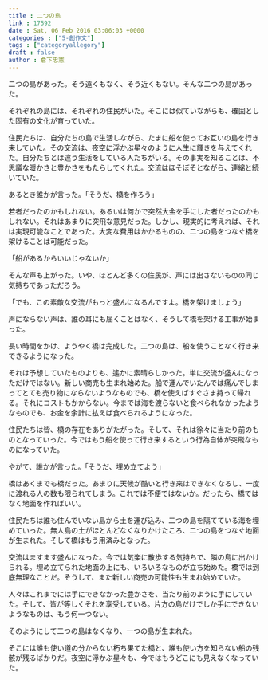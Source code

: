 ```yaml
---
title : 二つの島
link : 17592
date : Sat, 06 Feb 2016 03:06:03 +0000
categories : ["5-創作文"]
tags : ["categoryallegory"]
draft : false
author : 倉下忠憲
---
```


二つの島があった。そう遠くもなく、そう近くもない。そんな二つの島があった。

それぞれの島には、それぞれの住民がいた。そこには似ていながらも、確固とした固有の文化が育っていた。

住民たちは、自分たちの島で生活しながら、たまに船を使ってお互いの島を行き来していた。その交流は、夜空に浮かぶ星々のように人生に輝きを与えてくれた。自分たちとは違う生活をしている人たちがいる。その事実を知ることは、不思議な暖かさと豊かさをもたらしてくれた。交流はほそぼそとながら、連綿と続いていた。

あるとき誰かが言った。「そうだ、橋を作ろう」

若者だったのかもしれない。あるいは何かで突然大金を手にした者だったのかもしれない。それはあまりに突飛な意見だった。しかし、現実的に考えれば、それは実現可能なことであった。大変な費用はかかるものの、二つの島をつなぐ橋を架けることは可能だった。

「船があるからいいじゃないか」

そんな声も上がった。いや、ほとんど多くの住民が、声には出さないものの同じ気持ちであっただろう。

「でも、この素敵な交流がもっと盛んになるんですよ。橋を架けましょう」

声にならない声は、誰の耳にも届くことはなく、そうして橋を架ける工事が始まった。

長い時間をかけ、ようやく橋は完成した。二つの島は、船を使うことなく行き来できるようになった。

それは予想していたものよりも、遙かに素晴らしかった。単に交流が盛んになっただけではない。新しい商売も生まれ始めた。船で運んでいたんでは痛んでしまってとても売り物にならないようなものでも、橋を使えばすぐさま持って帰れる。それにコストもかからない。今までは海を渡らないと食べられなかったようなものでも、お金を余計に払えば食べられるようになった。

住民たちは皆、橋の存在をありがたがった。そして、それは徐々に当たり前のものとなっていった。今ではもう船を使って行き来するという行為自体が突飛なものになっていた。

やがて、誰かが言った。「そうだ、埋め立てよう」

橋はあくまでも橋だった。あまりに天候が酷いと行き来はできなくなるし、一度に渡れる人の数も限られてしまう。これでは不便ではないか。だったら、橋ではなく地面を作ればいい。

住民たちは誰も住んでいない島から土を運び込み、二つの島を隔てている海を埋めていった。無人島の土がほとんどなくなりかけたころ、二つの島をつなぐ地面が生まれた。そして橋はもう用済みとなった。

交流はますます盛んになった。今では気楽に散歩する気持ちで、隣の島に出かけられる。埋め立てられた地面の上にも、いろいろなものが立ち始めた。橋では到底無理なことだ。そうして、また新しい商売の可能性も生まれ始めていた。

人々はこれまでには手にできなかった豊かさを、当たり前のように手にしていた。そして、皆が等しくそれを享受している。片方の島だけでしか手にできないようなものは、もう何一つない。

そのようにして二つの島はなくなり、一つの島が生まれた。

そこには誰も使い道の分からない朽ち果てた橋と、誰も使い方を知らない船の残骸が残るばかりだ。夜空に浮かぶ星々も、今ではもうどこにも見えなくなっていた。
